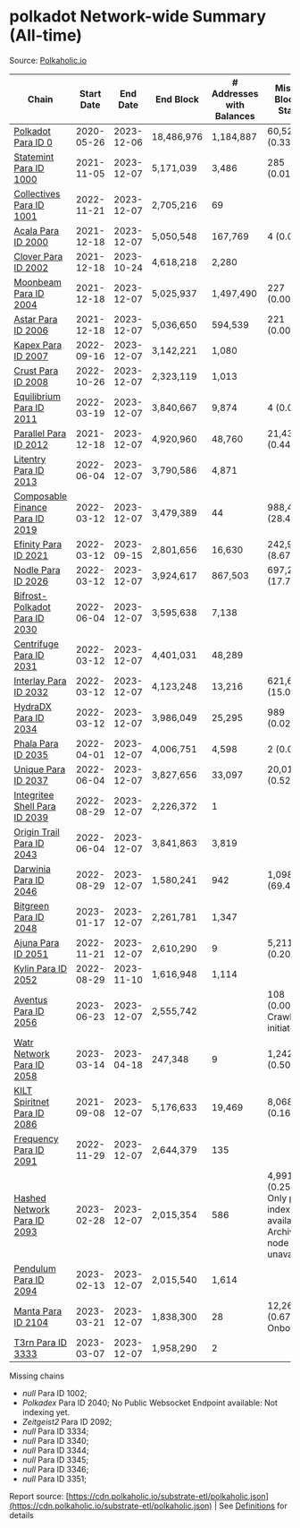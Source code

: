 # polkadot Network-wide Summary (All-time)

Source: [Polkaholic.io](https://polkaholic.io)


| Chain            | Start Date | End Date | End Block | # Addresses with Balances | Missing Blocks / Status |
| ---------------- | ---------- | ---------| --------- | ------------------------- | ----------------------- |
| [Polkadot Para ID 0](/polkadot/0-polkadot) | 2020-05-26 | 2023-12-06 | 18,486,976 |  1,184,887 | 60,521 (0.33%)  |
| [Statemint Para ID 1000](/polkadot/1000-statemint) | 2021-11-05 | 2023-12-07 | 5,171,039 |  3,486 | 285 (0.01%)  |
| [Collectives Para ID 1001](/polkadot/1001-collectives) | 2022-11-21 | 2023-12-07 | 2,705,216 |  69 |    |
| [Acala Para ID 2000](/polkadot/2000-acala) | 2021-12-18 | 2023-12-07 | 5,050,548 |  167,769 | 4 (0.00%)  |
| [Clover Para ID 2002](/polkadot/2002-clover) | 2021-12-18 | 2023-10-24 | 4,618,218 |  2,280 |    |
| [Moonbeam Para ID 2004](/polkadot/2004-moonbeam) | 2021-12-18 | 2023-12-07 | 5,025,937 |  1,497,490 | 227 (0.00%)  |
| [Astar Para ID 2006](/polkadot/2006-astar) | 2021-12-18 | 2023-12-07 | 5,036,650 |  594,539 | 221 (0.00%)  |
| [Kapex Para ID 2007](/polkadot/2007-kapex) | 2022-09-16 | 2023-12-07 | 3,142,221 |  1,080 |    |
| [Crust Para ID 2008](/polkadot/2008-crust) | 2022-10-26 | 2023-12-07 | 2,323,119 |  1,013 |    |
| [Equilibrium Para ID 2011](/polkadot/2011-equilibrium) | 2022-03-19 | 2023-12-07 | 3,840,667 |  9,874 | 4 (0.00%)  |
| [Parallel Para ID 2012](/polkadot/2012-parallel) | 2021-12-18 | 2023-12-07 | 4,920,960 |  48,760 | 21,437 (0.44%)  |
| [Litentry Para ID 2013](/polkadot/2013-litentry) | 2022-06-04 | 2023-12-07 | 3,790,586 |  4,871 |    |
| [Composable Finance Para ID 2019](/polkadot/2019-composable) | 2022-03-12 | 2023-12-07 | 3,479,389 |  44 | 988,469 (28.41%)  |
| [Efinity Para ID 2021](/polkadot/2021-efinity) | 2022-03-12 | 2023-09-15 | 2,801,656 |  16,630 | 242,949 (8.67%)  |
| [Nodle Para ID 2026](/polkadot/2026-nodle) | 2022-03-12 | 2023-12-07 | 3,924,617 |  867,503 | 697,249 (17.77%)  |
| [Bifrost-Polkadot Para ID 2030](/polkadot/2030-bifrost-dot) | 2022-06-04 | 2023-12-07 | 3,595,638 |  7,138 |    |
| [Centrifuge Para ID 2031](/polkadot/2031-centrifuge) | 2022-03-12 | 2023-12-07 | 4,401,031 |  48,289 |    |
| [Interlay Para ID 2032](/polkadot/2032-interlay) | 2022-03-12 | 2023-12-07 | 4,123,248 |  13,216 | 621,626 (15.08%)  |
| [HydraDX Para ID 2034](/polkadot/2034-hydradx) | 2022-03-12 | 2023-12-07 | 3,986,049 |  25,295 | 989 (0.02%)  |
| [Phala Para ID 2035](/polkadot/2035-phala) | 2022-04-01 | 2023-12-07 | 4,006,751 |  4,598 | 2 (0.00%)  |
| [Unique Para ID 2037](/polkadot/2037-unique) | 2022-06-04 | 2023-12-07 | 3,827,656 |  33,097 | 20,019 (0.52%)  |
| [Integritee Shell Para ID 2039](/polkadot/2039-integritee-shell) | 2022-08-29 | 2023-12-07 | 2,226,372 |  1 |    |
| [Origin Trail Para ID 2043](/polkadot/2043-origintrail) | 2022-06-04 | 2023-12-07 | 3,841,863 |  3,819 |    |
| [Darwinia Para ID 2046](/polkadot/2046-darwinia) | 2022-08-29 | 2023-12-07 | 1,580,241 |  942 | 1,098,047 (69.49%)  |
| [Bitgreen Para ID 2048](/polkadot/2048-bitgreen) | 2023-01-17 | 2023-12-07 | 2,261,781 |  1,347 |    |
| [Ajuna Para ID 2051](/polkadot/2051-ajuna) | 2022-11-21 | 2023-12-07 | 2,610,290 |  9 | 5,211 (0.20%)  |
| [Kylin Para ID 2052](/polkadot/2052-kylin) | 2022-08-29 | 2023-11-10 | 1,616,948 |  1,114 |    |
| [Aventus Para ID 2056](/polkadot/2056-aventus) | 2023-06-23 | 2023-12-07 | 2,555,742 |   | 108 (0.00%) Crawling initiated |
| [Watr Network Para ID 2058](/polkadot/2058-watr) | 2023-03-14 | 2023-04-18 | 247,348 |  9 | 1,242 (0.50%)  |
| [KILT Spiritnet Para ID 2086](/polkadot/2086-kilt) | 2021-09-08 | 2023-12-07 | 5,176,633 |  19,469 | 8,068 (0.16%)  |
| [Frequency Para ID 2091](/polkadot/2091-frequency) | 2022-11-29 | 2023-12-07 | 2,644,379 |  135 |    |
| [Hashed Network Para ID 2093](/polkadot/2093-hashed) | 2023-02-28 | 2023-12-07 | 2,015,354 |  586 | 4,991 (0.25%) Only partial index available: Archive node unavailable |
| [Pendulum Para ID 2094](/polkadot/2094-pendulum) | 2023-02-13 | 2023-12-07 | 2,015,540 |  1,614 |    |
| [Manta Para ID 2104](/polkadot/2104-manta) | 2023-03-21 | 2023-12-07 | 1,838,300 |  28 | 12,262 (0.67%) Onboarding |
| [T3rn Para ID 3333](/polkadot/3333-t3rn) | 2023-03-07 | 2023-12-07 | 1,958,290 |  2 |    |

Missing chains


* *null* Para ID 1002; 
* *Polkadex* Para ID 2040; No Public Websocket Endpoint available: Not indexing yet.
* *Zeitgeist2* Para ID 2092; 
* *null* Para ID 3334; 
* *null* Para ID 3340; 
* *null* Para ID 3344; 
* *null* Para ID 3345; 
* *null* Para ID 3346; 
* *null* Para ID 3351; 

Report source: [https://cdn.polkaholic.io/substrate-etl/polkaholic.json](https://cdn.polkaholic.io/substrate-etl/polkaholic.json) | See [Definitions](/DEFINITIONS.md) for details
